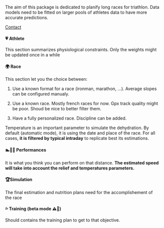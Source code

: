 
The aim of this package is dedicated to planify long races for triathlon.
Data models need to be fitted on larger pools of athletes data to have more accurate predictions.

[Contact](mailto:gt@guydegnol.net)

#### 💗 Athlete

This section summarizes physiological constraints. 
Only the weights might be updated once in a while

#### 🌍 Race

This section let you the choice between:
1. Use a known format for a race (ironman,  marathon, ...). 
Average slopes can be configured manualy.

2. Use a known race. Mostly french races for now.
Gpx track quality might be poor. Shoud be nice to better filter them.

3. Have a fully personalized race. Discipline can be added.

Temperature is an important parameter to simulate the dehydration.
By default (automatic mode), it is using the date and place of the race.
For all cases, **it is filtered by typical intraday** to replicate best its estimations.

#### 🏊🚴🏃 Performances

It is what you think you can perform on that distance.
**The estimated speed will take into account the relief and temperatures parameters.**

#### 🏆Simulation

The final estimation and nutrition plans need for the accomplishement of the race
#### 💦 Training (beta mode ⚠️🚧)

Should contains the training plan to get to that objective.
